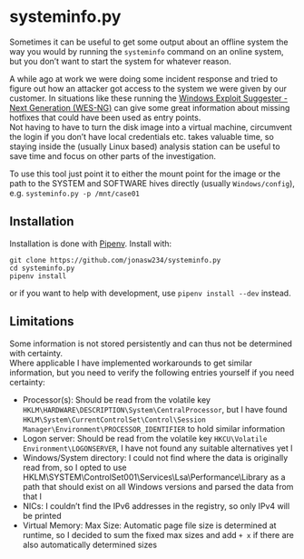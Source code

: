 # systeminfo.py
Sometimes it can be useful to get some output about an offline system the way you would by running the `systeminfo` command on an online system, but you don’t want to start the system for whatever reason.

A while ago at work we were doing some incident response and tried to figure out how an attacker got access to the system we were given by our customer.  In situations like these running the [Windows Exploit Suggester - Next Generation (WES-NG)](https://github.com/bitsadmin/wesng) can give some great information about missing hotfixes that could have been used as entry points.  
Not having to have to turn the disk image into a virtual machine, circumvent the login if you don’t have local credentials etc. takes valuable time, so staying inside the (usually Linux based) analysis station can be useful to save time and focus on other parts of the investigation.

To use this tool just point it to either the mount point for the image or the path to the SYSTEM and SOFTWARE hives directly (usually `Windows/config`), e.g.
`systeminfo.py -p /mnt/case01`

## Installation
Installation is done with [Pipenv](https://pipenv.pypa.io/en/latest/).  Install with:
```
git clone https://github.com/jonasw234/systeminfo.py
cd systeminfo.py
pipenv install
```
or if you want to help with development, use `pipenv install --dev` instead.

## Limitations
Some information is not stored persistently and can thus not be determined with certainty.  
Where applicable I have implemented workarounds to get similar information, but you need to verify the following entries yourself if you need certainty:
- Processor(s): Should be read from the volatile key `HKLM\HARDWARE\DESCRIPTION\System\CentralProcessor`, but I have found `HKLM\System\CurrentControlSet\Control\Session Manager\Environment\PROCESSOR_IDENTIFIER` to hold similar information
- Logon server: Should be read from the volatile key `HKCU\Volatile Environment\LOGONSERVER`, I have not found any suitable alternatives yet
l
- Windows/System directory: I could not find where the data is originally read from, so I opted to use HKLM\SYSTEM\ControlSet001\Services\Lsa\Performance\Library as a path that should exist on all Windows versions and parsed the data from that
l
- NICs: I couldn’t find the IPv6 addresses in the registry, so only IPv4 will be printed
- Virtual Memory: Max Size: Automatic page file size is determined at runtime, so I decided to sum the fixed max sizes and add `+ x` if there are also automatically determined sizes
